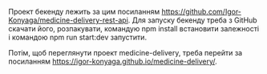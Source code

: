 Проект бекенду лежить за цим посиланням https://github.com/Igor-Konyaga/medicine-delivery-rest-api.
Для запуску бекенду треба з GitHub скачати його, розпакувати, командую npm install встановити залежності і командою npm run start:dev запустити.

Потім, щоб переглянути проект medicine-delivery,
треба перейти за посиланням https://igor-konyaga.github.io/medicine-delivery/.

